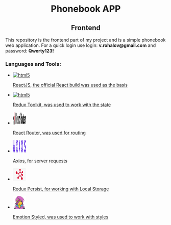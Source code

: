 <h1 align="center">Phonebook APP</h1>
<h2 align="center">Frontend</h2>
<p>This repository is the frontend part of my project and is a simple phonebook web
application. For a quick login use login: <strong>v.rohalov@gmail.com</strong> and password: <strong>Qwerty123!</strong>
</p>
<h3>Languages and Tools:</h3>
<ul list-style="none">
    <li>
        <a href="https://react.dev/" target="_blank" rel="noreferrer">
            <img src="https://cdn.jsdelivr.net/gh/devicons/devicon/icons/react/react-original-wordmark.svg" alt="html5" width="40" height="40"/>
            <p>ReactJS, the official React build was used as the basis</p>
        </a>
    </li>
    <li>
        <a href="https://redux-toolkit.js.org/" target="_blank" rel="noreferrer">
            <img src="https://cdn.jsdelivr.net/gh/devicons/devicon/icons/redux/redux-original.svg" alt="html5" width="40" height="40"/>
            <p>Redux Toolkit, was used to work with the state</p>
        </a>
    </li>
    <li>
        <a href="https://reactrouter.com/" target="_blank" rel="noreferrer">
            <img src="./assets/react-router-color.svg" alt="html5" width="40" height="40"/>
            <p>React Router, was used for routing</p>
        </a>
    </li>
    <li>
        <a href="https://axios-http.com/" target="_blank" rel="noreferrer">
            <img src="./assets/Axios_logo.png" alt="html5" width="40" height="40"/>
            <p>Axios, for server requests</p>
        </a>
    </li>
    <li>
        <a href="https://github.com/rt2zz/redux-persist" target="_blank" rel="noreferrer">
            <img src="./assets/Persist.png" alt="html5" width="40" height="40"/>
            <p>Redux Persist, for working with Local Storage</p>
        </a>
    </li>
    <li>
        <a href="https://emotion.sh/" target="_blank" rel="noreferrer">
            <img src="./assets/emotion.png" alt="html5" width="40" height="40"/>
            <p>Emotion Styled, was used to work with styles</p>
        </a>
    </li>
</ul>
